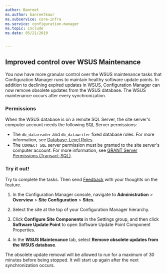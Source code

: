 ```yaml
---
author: Banreet
ms.author: banreetkaur
ms.subservice: core-infra
ms.service: configuration-manager
ms.topic: include
ms.date: 05/21/2019


---
```


## Improved control over WSUS Maintenance
<!--41101009-->

You now have more granular control over the WSUS maintenance tasks that Configuration Manager runs to maintain healthy software update points. In addition to declining expired updates in WSUS, Configuration Manager can now remove obsolete updates from the WSUS database. The WSUS maintenance occurs after every synchronization.

### Permissions

When the WSUS database is on a remote SQL Server, the site server's computer account needs the following SQL Server permissions:

- The `db_datareader` and `db_datawriter` fixed database roles. For more information, see [Database-Level Roles](/sql/relational-databases/security/authentication-access/database-level-roles#fixed-database-roles).
- The `CONNECT SQL` server permission must be granted to the site server's computer account. For more information, see [GRANT Server Permissions (Transact-SQL)](/sql/t-sql/statements/grant-server-permissions-transact-sql).


### Try it out!

Try to complete the tasks. Then send [Feedback](../../../../understand/product-feedback.md) with your thoughts on the feature.

1. In the Configuration Manager console, navigate to **Administration** > **Overview** > **Site Configuration** > **Sites**.

2. Select the site at the top of your Configuration Manager hierarchy.

3. Click **Configure Site Components** in the Settings group, and then click **Software Update Point** to open Software Update Point Component Properties.

4. In the **WSUS Maintenance** tab, select **Remove obsolete updates from the WSUS database**.

The obsolete update removal will be allowed to run for a maximum of 30 minutes before being stopped. It will start up again after the next synchronization occurs.